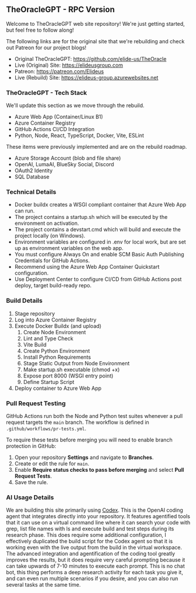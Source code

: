 ## TheOracleGPT - RPC Version
Welcome to TheOracleGPT web site repository! We're just getting started, but feel free to follow along!

The following links are for the original site that we're rebuilding and check out Patreon for our project blogs!
* Original TheOracleGPT: https://github.com/elide-us/TheOracle
* Live (Original) Site: https://elideusgroup.com
* Patreon: https://patreon.com/Elideus
* Live (Rebuild) Site: https://elideus-group.azurewebsites.net

### TheOracleGPT - Tech Stack
We'll update this section as we move through the rebuild.
- Azure Web App (Container/Linux B1)
- Azure Container Registry
- GitHub Actions CI/CD Integration
- Python, Node, React, TypeScript, Docker, Vite, ESLint

These items were previously implemented and are on the rebuild roadmap.
- Azure Storage Account (blob and file share)
- OpenAI, LumaAI, BlueSky Social, Discord
- OAuth2 Identity
- SQL Database

### Technical Details
- Docker buildx creates a WSGI compliant container that Azure Web App can run.
- The project contains a startup.sh which will be executed by the environment on activation.
- The project contains a devstart.cmd which will build and execute the project locally (on Windows).
- Environment variables are configured in .env for local work, but are set up as environment variables on the web app.
- You must configure Always On and enable SCM Basic Auth Publishing Credentials for GitHub Actions.
- Recommend using the Azure Web App Container Quickstart configuration.
- Use Deployment Center to configure CI/CD from GitHub Actions post deploy, target build-ready repo.

### Build Details
1. Stage repository
2. Log into Azure Container Registry
3. Execute Docker Buildx (and upload)
   1. Create Node Environment
   2. Lint and Type Check
   3. Vite Build
   4. Create Python Environment
   5. Install Python Requirements
   6. Stage Static Output from Node Environment
   7. Make startup.sh executable (chmod +x)
   8. Expose port 8000 (WSGI entry point)
   9. Define Startup Script
5. Deploy container to Azure Web App

### Pull Request Testing
GitHub Actions run both the Node and Python test suites whenever a pull request targets the `main` branch. The workflow is defined in `.github/workflows/pr-tests.yml`.

To require these tests before merging you will need to enable branch protection in GitHub:
1. Open your repository **Settings** and navigate to **Branches**.
2. Create or edit the rule for `main`.
3. Enable **Require status checks to pass before merging** and select **Pull Request Tests**.
4. Save the rule.

### AI Usage Details
We are building this site primarily using [Codex](https://chatgpt.com/codex). This is the OpenAI coding agent that integrates directly into your repository. It features agentified tools that it can use on a virtual command line where it can search your code with grep, list file names with ls and execute build and test steps during its research phase. This does require some additional configuration, I effectively duplicated the build script for the Codex agent so that it is working even with the live output from the build in the virtual workspace. The advanced integration and agentification of the coding tool greatly improves the results, but it does require very careful prompting because it can take upwards of 7-10 minutes to execute each prompt. This is no chat bot, this thing performs a deep research activity for each task you give it, and can even run multiple scenarios if you desire, and you can also run several tasks at the same time.
